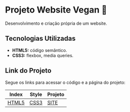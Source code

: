 # Projeto Website Vegan :carrot:
 Desenvolvimento e criação própria de um website.
 
 ## Tecnologias Utilizadas
 * **HTML5:** código semântico.
 * **CSS3:** flexbox, media queries.

 ## Link do Projeto
 Segue os links para acessar o código e a página do projeto:

 Index |  Style | Projeto
 ---|---|---
[HTML5](https://github.com/beatrizslan/Projeto-Website-Vegan/blob/main/docs/index.html) | [CSS3](https://github.com/beatrizslan/Projeto-Website-Vegan/blob/main/docs/style.css) | [SITE](https://beatrizslan.github.io/Projeto-Website-Vegan/) 
